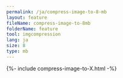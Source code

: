 ```yaml
---
permalink: /ja/compress-image-to-8-mb
layout: feature
fileName: compress-image-to-8mb
folderName: feature
tool: imgcompression
lang: ja
size: 8
type: mb
---
```


{%- include compress-image-to-X.html -%}

